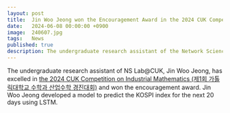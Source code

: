 ```yaml
---
layout: post
title:  Jin Woo Jeong won the Encouragement Award in the 2024 CUK Competition on Industrial Mathematics
date:   2024-06-08 00:00:00 +0900
image:  240607.jpg
tags:   News
published: true
description: The undergraduate research assistant of the Network Science Lab at the Catholic University of Korea distinguished himself in the 2024 CUK Competition on Industrial Mathematics (제1회 가톨릭대학교 수학과 산업수학 경진대회), securing the Encouragement Award.
---
```


The undergraduate research assistant of NS Lab@CUK, Jin Woo Jeong, has excelled in [the 2024 CUK Competition on Industrial Mathematics (제1회 가톨릭대학교 수학과 산업수학 경진대회)](https://math.catholic.ac.kr/front/boardview.do?pkid=46384&currentPage=2&searchField=ALL&searchValue=&searchLowItem=ALL&bbsConfigFK=141&cmsDirPkid=768&cmsLocalPkid=0) and won the encouragement award. 
Jin Woo Jeong developed a model to predict the KOSPI index for the next 20 days using LSTM.

